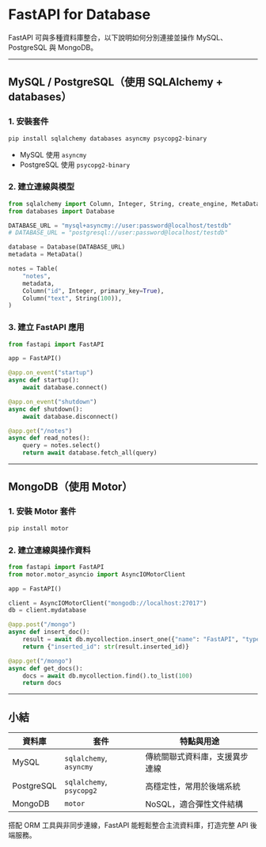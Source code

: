 # FastAPI for Database

FastAPI 可與多種資料庫整合，以下說明如何分別連接並操作 MySQL、PostgreSQL 與 MongoDB。

---

## MySQL / PostgreSQL（使用 SQLAlchemy + databases）

### 1. 安裝套件

```bash
pip install sqlalchemy databases asyncmy psycopg2-binary
```

* MySQL 使用 `asyncmy`
* PostgreSQL 使用 `psycopg2-binary`

### 2. 建立連線與模型

```python
from sqlalchemy import Column, Integer, String, create_engine, MetaData, Table
from databases import Database

DATABASE_URL = "mysql+asyncmy://user:password@localhost/testdb"
# DATABASE_URL = "postgresql://user:password@localhost/testdb"

database = Database(DATABASE_URL)
metadata = MetaData()

notes = Table(
    "notes",
    metadata,
    Column("id", Integer, primary_key=True),
    Column("text", String(100)),
)
```

### 3. 建立 FastAPI 應用

```python
from fastapi import FastAPI

app = FastAPI()

@app.on_event("startup")
async def startup():
    await database.connect()

@app.on_event("shutdown")
async def shutdown():
    await database.disconnect()

@app.get("/notes")
async def read_notes():
    query = notes.select()
    return await database.fetch_all(query)
```

---

## MongoDB（使用 Motor）

### 1. 安裝 Motor 套件

```bash
pip install motor
```

### 2. 建立連線與操作資料

```python
from fastapi import FastAPI
from motor.motor_asyncio import AsyncIOMotorClient

app = FastAPI()

client = AsyncIOMotorClient("mongodb://localhost:27017")
db = client.mydatabase

@app.post("/mongo")
async def insert_doc():
    result = await db.mycollection.insert_one({"name": "FastAPI", "type": "MongoDB"})
    return {"inserted_id": str(result.inserted_id)}

@app.get("/mongo")
async def get_docs():
    docs = await db.mycollection.find().to_list(100)
    return docs
```

---

## 小結

| 資料庫        | 套件                       | 特點與用途           |
| ---------- | ------------------------ | --------------- |
| MySQL      | `sqlalchemy`, `asyncmy`  | 傳統關聯式資料庫，支援異步連線 |
| PostgreSQL | `sqlalchemy`, `psycopg2` | 高穩定性，常用於後端系統    |
| MongoDB    | `motor`                  | NoSQL，適合彈性文件結構  |

搭配 ORM 工具與非同步連線，FastAPI 能輕鬆整合主流資料庫，打造完整 API 後端服務。
